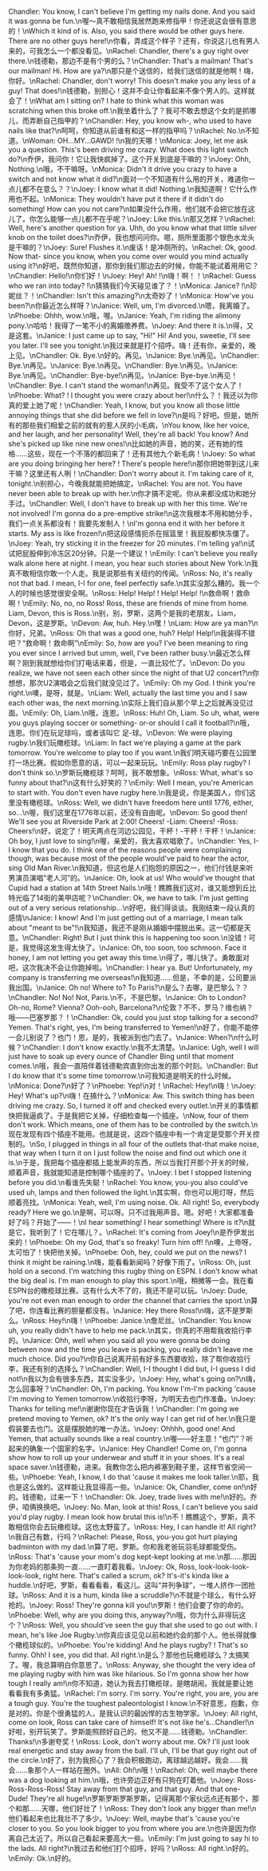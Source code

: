 Chandler: You know, I can't believe I'm getting my nails done. And you said it was gonna be fun.\n喔～真不敢相信我居然跑来修指甲！你还说这会很有意思的！\nWhich it kind of is. Also, you said there would be other guys here. There are no other guys here!\n你看，弄成这个样子？还有，你说这儿也有男人来的，可我怎么一个都没看见。\nRachel: Chandler, there's a guy right over there.\n钱德勒，那边不是有个男的么？\nChandler: That's a mailman! That's our mailman! Hi. How are ya?\n那只是个送信的，给我们送信的就是他啊！嗨，你好。\nRachel: Chandler, don't worry! This doesn't make you any less of a guy! That does!\n钱德勒，别担心！这并不会让你看起来不像个男人的。这样就会了！\nWhat am I sitting on? I hate to think what this woman was scratching when this broke off.\n我坐着什么了？我可不敢去想这个女的是抓哪儿，而弄断自己指甲的？\nChandler: Hey, you know wh-, who used to have nails like that?\n呵呵，你知道从前谁有和这一样的指甲吗？\nRachel: No.\n不知道。\nWoman: OH...MY...GAWD! !\n我的天哪！\nMonica: Joey, let me ask you a question. This's been driving me crazy. What does this light switch do?\n乔伊，我问你！它让我快疯掉了。这个开关到底是干嘛的？\nJoey: Ohh, Nothing.\n哦，不干嘛呀。\nMonica: Didn't it drive you crazy to have a switch and not know what it did?\n面对一个不知道有什么用的开关，难道你一点儿都不在意么？？\nJoey: I know what it did! Nothing.\n我知道啊！它什么作用也不起。\nMonica: They wouldn't have put it there if it didn't do something! How can you not care?\n如果没什么作用，他们就不会把它放在这儿了。你怎么能够一点儿都不在乎呢？\nJoey: Like this.\n那又怎样？\nRachel: Well, here's another question for ya. Uhh, do you know what that little silver knob on the toilet does?\n乔伊，我也想问问你。嗯，厕所里面那个银色水龙头是干嘛的？\nJoey: Sure! Flushes it.\n废话！是冲厕所的。\nRachel: Ok, good. Now that- since you know, when you come over would you mind actually using it?\n好吧，既然你知道，那你到我们那边去的时候，你能不能试着用用它？\nChandler: Hello!\n你们好！\nJoey: Hey! Ah! !\n嗨！啊！！\nRachel: Guess who we ran into today? !\n猜猜我们今天碰见谁了？！\nMonica: Janice? !\n珍妮丝？！\nChandler: Isn't this amazing?\n太奇妙了！\nMonica: How've you been?\n你最近怎么样呀？\nJanice: Well, um, I'm divorced.\n嗯，我离婚了。\nPhoebe: Ohhh, wow.\n哦，喔。\nJanice: Yeah, I'm riding the alimony pony.\n哈哈！我得了一笔不小的离婚赡养费。\nJoey: And there it is.\n得，又是这套。\nJanice: I just came up to say, "Hi!" Hi! And you, sweetie, I'll see you later. I'll see you tonight.\n我过来就是打个招呼。嗨！还有你，亲爱的，晚上见。\nChandler: Ok. Bye.\n好的。再见。\nJanice: Bye.\n再见。\nChandler: Bye.\n再见。\nJanice: Bye.\n再见。\nChandler: Bye.\n再见。\nJanice: Bye.\n再见。\nChandler: Bye-bye!\n再见。\nJanice: Bye-bye.\n再见！\nChandler: Bye. I can't stand the woman!\n再见。我受不了这个女人了！\nPhoebe: What? ! I thought you were crazy about her!\n什么？！我还以为你真的爱上她了呢！\nChandler: Yeah, I know, but you know all those little annoying things that she did before we fell in love?\n是吗？好吧。但是，她所有的那些我们相爱之前的就有的惹人厌的小毛病，\nYou know, like her voice, and her laugh, and her personality! Well, they're all back! You know? And she's picked up like nine new ones!\n比如她的声音，她的笑，还有她的性格……这些，现在一个不落的都回来了！还有其他九个新毛病！\nJoey: So what are you doing bringing her here? ! There's people here!\n那你把她带到这儿来干嘛？这里还有人咧！\nChandler: Don't worry about it. I'm taking care of it, tonight.\n别担心，今晚我就能把她搞定。\nRachel: You are not. You have never been able to break up with her.\n你才搞不定呢。你从来都没成功和她分手过。\nChandler: Well, I don't have to break up with her this time. We're not involved! I'm gonna do a pre-emptive strike!\n这次我根本不用和她分手，我们一点关系都没有！我要先发制人！\nI'm gonna end it with her before it starts. My ass is like frozen!\n把这段感情扼杀在摇篮里！我屁股都快冻僵了。\nJoey: Yeah, try sticking it in the freezer for 20 minutes. I'm telling ya!\n试试把屁股伸到冷冻区20分钟。只是一个建议！\nEmily: I can't believe you really walk alone here at night. I mean, you hear such stories about New York.\n我真不敢相信你敢一个人走。我是说那些有关纽约的传闻。\nRoss: No, it's really not that bad. I mean, I-I for one, feel perfectly safe.\n其实没那么糟的。我一个人的时候也感觉很安全啊。\nRoss: Help! Help! ! Help! Help! !\n救命啊！救命啊！\nEmily: No, no, no Ross! Ross, these are friends of mine from home. Liam, Devon, this is Ross.\n别，别，罗斯，这两个是我的老朋友。Liam，Devon，这是罗斯。\nDevon: Aw, huh. Hey.\n嘿！\nLiam: How are ya man?\n你好，兄弟。\nRoss: Oh that was a good one, huh? Help! Help!\n我装得不错吧？“救命啊！救命啊”\nEmily: So, how are you? I've been meaning to ring you ever since I arrived but umm, well, I've been rather busy.\n最近怎么样啊？刚到我就想给你们打电话来着，但是，一直比较忙了。\nDevon: Do you realize, we have not seen each other since the night of that U2 concert?\n你想想，那次U2演唱会之后我们就没见过了。\nEmily: Oh my God. I think you're right.\n噢，是呀，就是。\nLiam: Well, actually the last time you and I saw each other was, the next morning.\n实际上我们自从那个早上之后就再没见过面。\nEmily: Oh, Liam.\n哦，连恩。\nRoss: Huh! Oh, Liam. So uh, what, were you guys playing soccer or something- or-or should I call it football?\n哦，连恩。你们在玩足球吗，或者该叫它 足-球。\nDevon: We were playing rugby.\n我们玩橄榄球。\nLiam: In fact we're playing a game at the park tomorrow. You're welcome to play too if you want.\n我们明天碰巧要在公园里打一场比赛。假如你愿意的话，可以一起来玩玩。\nEmily: Ross play rugby? I don't think so.\n罗斯玩橄榄球？呵呵，我不敢想象。\nRoss: What, what's so funny about that?\n这有什么好笑的？\nEmily: Well I mean, you're American to start with. You don't even have rugby here.\n我是说，你是美国人，你们这里没有橄榄球。\nRoss: Well, we didn't have freedom here until 1776, either, so...\n喔，我们这里在1776年以前，还没有自由呢。\nDevon: So good then! We'll see you at Riverside Park at 2:00! Cheers! -Liam: Cheers! -Ross: Cheers!\n好，说定了！明天两点在河边公园见，干杯！-干杯！干杯！\nJanice: Oh boy, I just love to sing!\n喔，亲爱的，我太喜欢唱歌了。\nChandler: Yes, I-I know that you do. I think one of the reasons people were complaining though, was because most of the people would've paid to hear the actor, sing Old Man River.\n我知道，但这也是人们抱怨的原因之一，他们付钱是来听男演员演唱“老人河”的。\nJanice: Oh, look at us! Who would've thought that Cupid had a station at 14th Street Nails.\n哦！瞧瞧我们这对，谁又能想到丘比特光临了14街的美甲店呢？\nChandler: Ok, we have to talk. I'm just getting out of a very serious relationship...\n好吧，我们得谈谈。我刚结束一段认真的感情\nJanice: I know! And I'm just getting out of a marriage, I mean talk about "meant to be"!\n我知道，我还不是刚从婚姻中摆脱出来。这一切都是天意。\nChandler: Right! But I just think this is happening too soon.\n没错！可是，我觉得这发生得太快了。\nJanice: Oh, too soon, too schmoon. Face it honey, I am not letting you get away this time.\n得了，哪儿快了。勇敢面对吧，这次我决不会让你跑掉啦。\nChandler: I hear ya. But! Unfortunately, my company is transferring me overseas!\n我知道……但是，不幸的是，公司要派我出国。\nJanice: Oh no! Where to? To Paris?\n是么？去哪，是巴黎么？？\nChandler: No! No! Not, Paris.\n不，不是巴黎。\nJanice: Oh to London? Oh-no, Rome? Vienna? Ooh-ooh, Barcelona?\n伦敦？不不，罗马？维也纳？哦——巴塞罗那？！\nChandler: Ok, could you just stop talking for a second? Yemen. That's right, yes, I'm being transferred to Yemen!\n好了，你能不能停一会儿别说了？也门！恩，是的，我被派到也门去了。\nJanice: When?\n什么时候？\nChandler: I don't know exactly.\n我不太清楚。\nJanice: Ugh, well I will just have to soak up every ounce of Chandler Bing until that moment comes.\n哦，我会一直陪伴着钱德勒宾直到你出发的那个时刻。\nChandler: But I do know that it's some time tomorrow.\n可我知道是明天的什么时候。\nMonica: Done?\n好了？\nPhoebe: Yep!\n对！\nRachel: Hey!\n嗨！\nJoey: Hey! What's up?\n嗨！在搞什么？\nMonica: Aw. This switch thing has been driving me crazy. So, I turned it off and checked every outlet.\n开关的事情都快把我逼疯了。于是我把它关掉，仔细检查每一个插座。\nNow, four of them don't work. Which means, one of them has to be controlled by the switch.\n现在发现有四个插座不能用。也就是说，这四个插座中有一个肯定是受那个开关控制的。\nSo, I plugged in things in all four of the outlets that-that make noise, that way when I turn it on I just follow the noise and find out which one it is.\n于是，我把每个插座都插上能发声的东西，所以当我打开那个开关的时候，顺着声音，我就能知道是控制哪个插座的了。\nJoey: I bet I stopped listening before you did.\n看谁先失聪！\nRachel: You know, you-you also could've used uh, lamps and then followed the light.\n其实啊，你也可以用灯呀，然后顺着亮找。\nMonica: Yeah, well, I'm using noise. Ok. All right! So, everybody ready? Here we go.\n是啊，可以呀。只不过我用声音。嗯。好吧！大家都准备好了吗？开始了——！\nI hear something! I hear something! Where is it?\n就是它，我听到了！它在哪儿？。\nRachel: It's coming from Joey!\n是乔伊发出来的！\nPhoebe: Oh my God, that's so freaky! Turn him off! !\n噢，上帝呀，太可怕了！快把他关掉。\nPhoebe: Ooh, hey, could we put on the news? I think it might be raining.\n嗨，能看看新闻吗？好像下雨了。\nRoss: Oh, just hold on a second. I'm watching this rugby thing on ESPN. I don't know what the big deal is. I'm man enough to play this sport.\n哦，稍微等一会。我在看ESPN台的橄榄球比赛。这有什么大不了的，我还不是可以玩。\nJoey: Dude, you're not even man enough to order the channel that carries the sport.\n算了吧，你连看比赛的胆量都没有。\nJanice: Hey there Ross!\n嗨，这不是罗斯么。\nRoss: Hey!\n嗨！\nPhoebe: Janice.\n詹尼丝。\nChandler: You know uh, you really didn't have to help me pack.\n其实，你真的不用帮我收拾行李的。\nJanice: Ohh, well when you said all you were gonna be doing between now and the time you leave is packing, you really didn't leave me much choice. Did you?\n你自己说离开前有好多东西要收拾，除了帮你收拾行李，我还有别的选择么？\nChandler: Well, I-I thought I did but, I-I guess I did not!\n我以为会有很多东西，其实没多少。\nJoey: Hey, what's going on?\n嗨，怎么回事呀？\nChandler: Oh, I'm packing. You know I'm-I'm packing 'cause I'm moving to Yemen tomorrow.\n收拾行李呀，为明天去也门作准备。\nJoey: Thanks for telling me!\n谢谢你现在才告诉我！\nChandler: I'm going we pretend moving to Yemen, ok? It's the only way I can get rid of her.\n我只是假装要去也门。这是摆脱她的唯一办法。\nJoey: Ohhhh, good one! And Yemen, that actually sounds like a real country.\n喔——好主意！“也门”？听起来的确象一个国家的名字。\nJanice: Hey Chandler! Come on, I'm gonna show how to roll up your underwear and stuff it in your shoes. It's a real space saver.\n钱德勒，进来。我教你怎么把内裤塞到鞋子里，这样节省空间一些。\nPhoebe: Yeah, I know, I do that 'cause it makes me look taller.\n耶，我也是这么做的。这样能让我显得高一些。\nJanice: Ok, Chandler, come on!\n好的。钱德勒，过来一下！\nChandler: Ok. Joey, trade lives with me!\n好的。乔伊，咱俩换换吧。\nJoey: No. Man, look at this! Ross, I can't believe you said you'd play rugby. I mean look how brutal this is!\n不！瞧瞧这个，罗斯，真不敢相信你会去玩橄榄球。这也太野蛮了。\nRoss: Hey, I can handle it! All right?\n我自己有数，行吗？\nRachel: Please, Ross, you-you got hurt playing badminton with my dad.\n算了吧，罗斯。你和我老爸玩羽毛球都能受伤。\nRoss: That's 'cause your mom's dog kept-kept looking at me.\n那……那因为你老妈的那条狗一直……一直盯着我看。\nJoey: Ok, Ross, look-look-look-look-look, right here. That's called a scrum, ok? It's-it's kinda like a huddle.\n好吧，罗斯，看看看看，看这儿。这叫“并列争球”，一堆人挤作一团抢球。\nRoss: And it is a hum, kinda like a scruddle?\n不就是个球么，有什么好抢的。\nJoey: Ross! They're gonna kill you!\n罗斯！他们会要了你的命的。\nPhoebe: Well, why are you doing this, anyway?\n哦，你为什么非得玩这个？\nRoss: Well, you should've seen the guy that she used to go out with. I mean, he's like Joe Rugby.\n你真应该见见以前和她约会的那个人。他长得就像个橄榄球似的。\nPhoebe: You're kidding! And he plays rugby? ! That's so funny. Ohh! I see, you did that. All right.\n是么？那他也玩橄榄球么？太搞笑了。喔，我总算明白你意思了。\nRoss: Anyway, she thought the very idea of me playing rugby with him was like hilarious. So I'm gonna show her how tough I really am!\n你不知道，她认为我去打橄榄球，是瞎胡闹。我就是要让她看看我有多勇猛。\nRachel: I'm sorry. I'm sorry. You're right, you are, you are a tough guy. You're the toughest paleontologist I know.\n不好意思，抱歉，你是对的。你是个很勇猛的人，是我认识的最凶悍的古生物学家。\nJoey: All right, come on look, Ross can take care of himself! It's not like he's...Chandler!\n好啦，别开玩笑了。罗斯能照顾好自己的。他又不是……钱德勒。\nChandler: Thanks!\n多谢夸奖！\nRoss: Look, don't worry about me. Ok? I'll just look real energetic and stay away from the ball. I'll uh, I'll be that guy right out of the circle.\n好了，别为我担心了？我会积极跑动，离球越远越好。我会……我会……象那个人一样站在圈外。\nAll: Oh!\n哦！\nRachel: Oh, well maybe there was a dog looking at him.\n哦，也许旁边正好有只狗在盯着他。\nJoey: Ross-Ross-Ross-Ross! Stay away from that guy, and that guy. And that one- Dude! They're all huge!\n罗斯罗斯罗斯罗斯，记得离那个家伙远点还有那个，那个和那……天哪，他们好壮了！\nRoss: They don't look any bigger than me!\n他们看起来也比我壮不了多少。\nJoey: Well, maybe that's 'cause you're closer to you. So you look bigger to you from where you are.\n也许是因为你离自己太近了。所以自己看起来要高大一些。\nEmily: I'm just going to say hi to the lads. All right?\n我过去和他们打个招呼，好吗？\nRoss: All right.\n好的。\nEmily: Ok.\n好的。
        